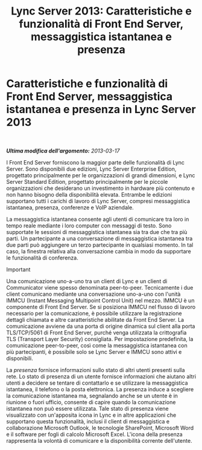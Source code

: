 ﻿---
title: 'Lync Server 2013: Caratteristiche e funzionalità di Front End Server, messaggistica istantanea e presenza'
TOCTitle: Caratteristiche e funzionalità di Front End Server, messaggistica istantanea e presenza
ms:assetid: 05b29536-dcd7-49b5-934a-2ebf20ddc45c
ms:mtpsurl: https://technet.microsoft.com/it-it/library/Gg398109(v=OCS.15)
ms:contentKeyID: 49299556
ms.date: 08/24/2015
mtps_version: v=OCS.15
ms.translationtype: HT
---

# Caratteristiche e funzionalità di Front End Server, messaggistica istantanea e presenza in Lync Server 2013

 

_**Ultima modifica dell'argomento:** 2013-03-17_

I Front End Server forniscono la maggior parte delle funzionalità di Lync Server. Sono disponibili due edizioni, Lync Server Enterprise Edition, progettato principalmente per le organizzazioni di grandi dimensioni, e Lync Server Standard Edition, progettato principalmente per le piccole organizzazioni che desiderano un investimento in hardware più contenuto e non hanno bisogno della disponibilità elevata. Entrambe le edizioni supportano tutti i carichi di lavoro di Lync Server, compresi messaggistica istantanea, presenza, conferenze e VoIP aziendale.

La messaggistica istantanea consente agli utenti di comunicare tra loro in tempo reale mediante i loro computer con messaggi di testo. Sono supportate le sessioni di messaggistica istantanea sia tra due che tra più parti. Un partecipante a una conversazione di messaggistica istantanea tra due parti può aggiungere un terzo partecipante in qualsiasi momento. In tal caso, la finestra relativa alla conversazione cambia in modo da supportare le funzionalità di conferenza.

> [!important]  
> Una comunicazione uno-a-uno tra un client di Lync e un client di Communicator viene spesso denominata peer-to-peer. Tecnicamente i due client comunicano mediante una conversazione uno-a-uno con l'unità IMMCU (Instant Messaging Multipoint Control Unit) nel mezzo. IMMCU è un componente di Front End Server. Se si posiziona IMMCU nel flusso di lavoro necessario per la comunicazione, è possibile utilizzare la registrazione dettagli chiamata e altre caratteristiche abilitate da Front End Server. La comunicazione avviene da una porta di origine dinamica sul client alla porta TLS/TCP/5061 di Front End Server, purché venga utilizzata la crittografia TLS (Transport Layer Security) consigliata. Per impostazione predefinita, la comunicazione peer-to-peer, così come la messaggistica istantanea con più partecipanti, è possibile solo se Lync Server e IMMCU sono attivi e disponibili.

La *presenza* fornisce informazioni sullo stato di altri utenti presenti sulla rete. Lo stato di presenza di un utente fornisce informazioni che aiutano altri utenti a decidere se tentare di contattarlo e se utilizzare la messaggistica istantanea, il telefono o la posta elettronica. La presenza induce a scegliere la comunicazione istantanea ma, segnalando anche se un utente è in riunione o fuori ufficio, consente di capire quando la comunicazione istantanea non può essere utilizzata. Tale stato di presenza viene visualizzato con un'apposita icona in Lync e in altre applicazioni che supportano questa funzionalità, inclusi il client di messaggistica e collaborazione Microsoft Outlook, le tecnologie SharePoint, Microsoft Word e il software per fogli di calcolo Microsoft Excel. L'icona della presenza rappresenta la volontà di comunicare e la disponibilità corrente dell'utente.

